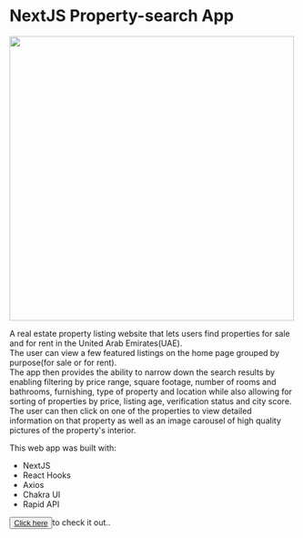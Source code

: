# NextJS Property-search App

<img src="https://i.ibb.co/Lp0Y3z1/property-search.png" width="500">

A real estate property listing website that lets users find properties for sale and for rent in the United Arab Emirates(UAE).<br/>
The user can view a few featured listings on the home page grouped by purpose(for sale or for rent).<br/>
The app then provides the ability to narrow down the search results by enabling filtering by price range, square footage, number of rooms and bathrooms, furnishing, type of property and location while also allowing for sorting of properties by price, listing age, verification status and city score.<br/>
The user can then click on one of the properties to view detailed information on that property as well as an image carousel of high quality pictures of the property's interior.

This web app was built with:
* NextJS
* React Hooks
* Axios
* Chakra UI
* Rapid API

<button> <a href="https://property-search-eta.vercel.app/" target="_blank">Click here</a></button>to check it out..